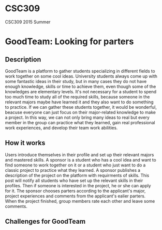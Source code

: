 # CSC309
CSC309 2015 Summer

# GoodTeam: Looking for parters

## Description
 GoodTeam is a platform to gather students specializing in different fields to work together on some cool ideas. University students always come up with some fantastic ideas in their study, but in many cases they do not have enough knowledge, skills or time to achieve them, even though some of the knowledges are elementary levels. It's not necessary for a student to spend too much time to study all of the required skills, because  someone in the relevant majors maybe have learned it and they also want to do something to practice. If we can gather these students together, it would be wonderful, beacuse everyone can just focus on their major-related knowledge to make a project. In this way, we can not only bring many ideas to real but every member in the group can practice what they learned, gain real professional work experiences, and develop their team work abilities. 

## How it works
 Users introduce themselves in their profile and set up their relevant majors and mastered skills. A sponsor is a student who has a cool idea and want to find someone to work together on it or a student who just want to do a classic project to practice what they learned. A sponsor publishes a description of the project on the platform with requirments of skills. This post will notify all students who have set up the relevant skills in their profiles. Then if someone is interested in the project, he or she can apply for it. The sponsor chooses parters according to the applicant's major,  project experiences and comments from the applicant's ealier parters. When the project finished, group members rate each other and leave some comments.

## Challenges for GoodTeam
